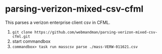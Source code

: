 # parsing-verizon-mixed-csv-cfml
This parses a verizon enterprise client csv in CFML.

1. `git clone https://github.com/webmandman/parsing-verizon-mixed-csv-cfml.git`
2. start commandbox
3. `commandbox> task run masscsv parse ./mass-VERW-011621.csv` 
